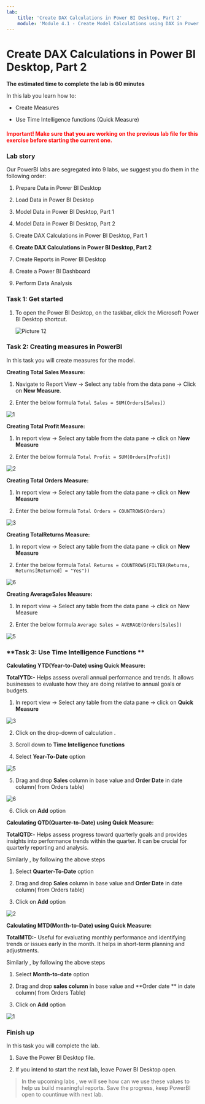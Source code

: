 ```yaml
---
lab:
    title: 'Create DAX Calculations in Power BI Desktop, Part 2'
    module: 'Module 4.1 - Create Model Calculations using DAX in Power BI'
---
```



# **Create DAX Calculations in Power BI Desktop, Part 2**

**The estimated time to complete the lab is 60 minutes**


In this lab you learn how to:

- Create Measures

- Use Time Intelligence functions (Quick Measure)


<h4><span style="color:red;">Important! Make sure that you are working on the previous lab file for this exercise before starting the current one.</span></h4>


### **Lab story**

Our PowerBI labs are segregated into 9 labs, we suggest you do them in the following order:

1. Prepare Data in Power BI Desktop

2. Load Data in Power BI Desktop

3. Model Data in Power BI Desktop, Part 1

4. Model Data in Power BI Desktop, Part 2

5. Create DAX Calculations in Power BI Desktop, Part 1

6. **Create DAX Calculations in Power BI Desktop, Part 2**

7. Create Reports in Power BI Desktop

8. Create a Power BI Dashboard
   
9. Perform Data Analysis


### **Task 1: Get started**

1. To open the Power BI Desktop, on the taskbar, click the Microsoft Power BI Desktop shortcut.

    ![Picture 12](Linked_image_Files/06-create-dax-calculations-in-power-bi-desktop-advanced_image1.png)

### **Task 2: Creating measures in PowerBI**

In this task you will create measures for the model.

**Creating Total Sales Measure:**

1. Navigate to Report View -> Select any table from the data pane -> Click on **New Measure**.

2. Enter the below formula 
`Total Sales = SUM(Orders[Sales])
`

![1](https://github.com/Neha-Chiluka/power-bi-next-level/blob/master/Images/totalsaless.jpg?raw=true "1")

**Creating Total Profit Measure:**

1. In report view -> Select any table from the data pane -> click on N**ew Measure**

2. Enter the below formula
`Total Profit = SUM(Orders[Profit])`

![2](https://github.com/Neha-Chiluka/power-bi-next-level/blob/master/Images/total%20profit.jpg?raw=true "2")

**Creating Total Orders Measure:**

1. In report view -> Select any table from the data pane -> click on **New Measure**

2. Enter the below formula
`Total Orders = COUNTROWS(Orders)`

![3](https://github.com/Neha-Chiluka/power-bi-next-level/blob/master/Images/totaloders.jpg?raw=true "3")

**Creating TotalReturns Measure:**

1. In report view -> Select any table from the data pane -> click on **New Measure**

2. Enter the below formula
`Total Returns = COUNTROWS(FILTER(Returns, Returns[Returned] = "Yes"))`

![6](https://github.com/Neha-Chiluka/power-bi-next-level/blob/master/Images/totalreturns.jpg?raw=true "6")

**Creating AverageSales Measure:**

1. In report view -> Select any table from the data pane -> click on New Measure

2. Enter the below formula
`Average Sales = AVERAGE(Orders[Sales])`

![5](https://github.com/Neha-Chiluka/power-bi-next-level/blob/master/Images/avg%20sales.jpg?raw=true "5")


### **Task 3: Use Time Intelligence Functions **

**Calculating YTD(Year-to-Date) using Quick Measure:**

**TotalYTD:-** Helps assess overall annual performance and trends. It allows businesses to evaluate how they are doing relative to annual goals or budgets.

1. In report view -> Select any table from the data pane -> click on **Quick Measure**

![3](https://github.com/Neha-Chiluka/power-bi-next-level/blob/master/Images/newmeasure.jpg?raw=true "3")

2. Click on the drop-dowm of calculation .

3. Scroll down to **Time Intelligence functions**

4. Select **Year-To-Date** option

![5](https://github.com/Neha-Chiluka/power-bi-next-level/blob/master/Images/yeartodate.jpg?raw=true "5")

5. Drag and drop **Sales** column in base value and **Order Date** in date column( from Orders table)

![6](https://github.com/Neha-Chiluka/power-bi-next-level/blob/master/Images/valuesytd.jpg?raw=true "6")

6. Click on **Add** option

**Calculating QTD(Quarter-to-Date) using Quick Measure:**

**TotalQTD:**- Helps assess progress toward quarterly goals and provides insights into performance trends within the quarter. It can be crucial for quarterly reporting and analysis.

Similarly , by following the above steps

1. Select **Quarter-To-Date** option

2. Drag and drop **Sales** column in base value and **Order Date** in date column( from Orders table)

3. Click on **Add** option

![2](https://github.com/Neha-Chiluka/power-bi-next-level/blob/master/Images/qtd.jpg?raw=true "2")

**Calculating MTD(Month-to-Date) using Quick Measure:**

**TotalMTD:-** Useful for evaluating monthly performance and identifying trends or issues early in the month. It helps in short-term planning and adjustments.

Similarly , by following the above steps

1. Select **Month-to-date** option

2. Drag and drop **sales column** in base value and **Order date ** in date column( from Orders Table)

3. Click on **Add** option

![1](https://github.com/Neha-Chiluka/power-bi-next-level/blob/master/Images/mtd.jpg?raw=true "1")

### Finish up

In this task you will complete the lab.

1. Save the Power BI Desktop file.

2. If you intend to start the next lab, leave Power BI Desktop open.
> In the upcoming labs , we will see how can we use these values to help us build meaningful reports. Save the progress, keep PowerBI open to countinue with next lab.

